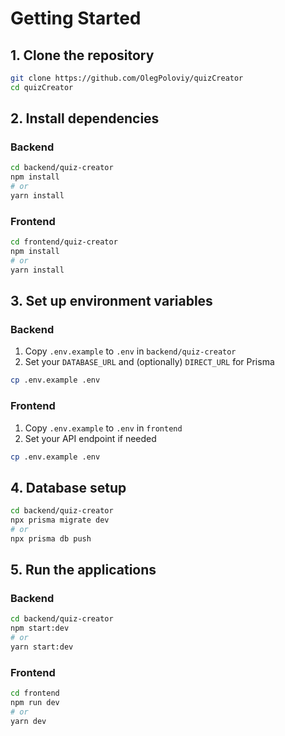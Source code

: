 # Getting Started

## 1. Clone the repository
```bash
git clone https://github.com/OlegPoloviy/quizCreator
cd quizCreator
```

## 2. Install dependencies

### Backend
```bash
cd backend/quiz-creator
npm install
# or
yarn install
```

### Frontend
```bash
cd frontend/quiz-creator
npm install
# or
yarn install
```

## 3. Set up environment variables

### Backend
1. Copy `.env.example` to `.env` in `backend/quiz-creator`
2. Set your `DATABASE_URL` and (optionally) `DIRECT_URL` for Prisma

```bash
cp .env.example .env
```

### Frontend
1. Copy `.env.example` to `.env` in `frontend`
2. Set your API endpoint if needed

```bash
cp .env.example .env
```

## 4. Database setup
```bash
cd backend/quiz-creator
npx prisma migrate dev
# or
npx prisma db push
```

## 5. Run the applications

### Backend
```bash
cd backend/quiz-creator
npm start:dev
# or
yarn start:dev
```

### Frontend
```bash
cd frontend
npm run dev
# or
yarn dev
```
